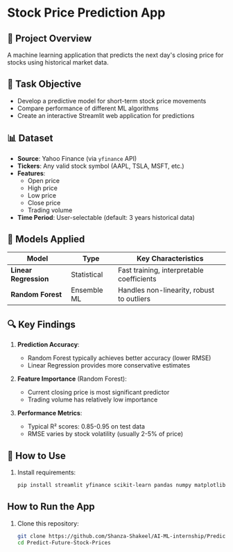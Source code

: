 # Stock Price Prediction App

## 📌 Project Overview
A machine learning application that predicts the next day's closing price for stocks using historical market data.

## 🎯 Task Objective
- Develop a predictive model for short-term stock price movements
- Compare performance of different ML algorithms
- Create an interactive Streamlit web application for predictions

## 📊 Dataset
- **Source**: Yahoo Finance (via `yfinance` API)
- **Tickers**: Any valid stock symbol (AAPL, TSLA, MSFT, etc.)
- **Features**:
  - Open price
  - High price
  - Low price
  - Close price
  - Trading volume
- **Time Period**: User-selectable (default: 3 years historical data)

## 🤖 Models Applied
| Model | Type | Key Characteristics |
|-------|------|---------------------|
| **Linear Regression** | Statistical | Fast training, interpretable coefficients |
| **Random Forest** | Ensemble ML | Handles non-linearity, robust to outliers |

## 🔍 Key Findings
1. **Prediction Accuracy**:
   - Random Forest typically achieves better accuracy (lower RMSE)
   - Linear Regression provides more conservative estimates

2. **Feature Importance** (Random Forest):
   - Current closing price is most significant predictor
   - Trading volume has relatively low importance

3. **Performance Metrics**:
   - Typical R² scores: 0.85-0.95 on test data
   - RMSE varies by stock volatility (usually 2-5% of price)

## 🚀 How to Use
1. Install requirements:
   ```bash
   pip install streamlit yfinance scikit-learn pandas numpy matplotlib seaborn

## How to Run the App
1. Clone this repository:
   ```bash
   git clone https://github.com/Shanza-Shakeel/AI-ML-internship/Predict-Future-Stock-Prices.git 
   cd Predict-Future-Stock-Prices
